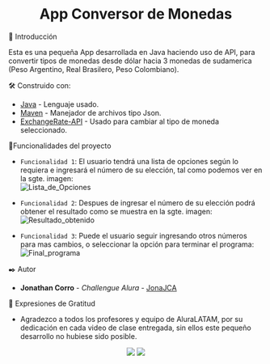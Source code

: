 <h1 align="center"> App Conversor de Monedas </h1>
🚀 Introducción
<p>Esta es una pequeña App desarrollada en Java haciendo uso de API, para convertir tipos de monedas desde dólar hacia 3 monedas de sudamerica (Peso Argentino, Real Brasilero, Peso Colombiano).</p>

🛠️ Construido con:
* [Java](https://www.oracle.com/java/technologies/javase/jdk17-archive-downloads.html) - Lenguaje usado.
* [Maven](https://mvnrepository.com/artifact/com.google.code.gson/gson) - Manejador de archivos tipo Json.
* [ExchangeRate-API](https://www.exchangerate-api.com/docs/overview) - Usado para cambiar al tipo de moneda seleccionado.

:hammer:Funcionalidades del proyecto

- `Funcionalidad 1`: El usuario tendrá una lista de opciones según lo requiera e ingresará el número de su elección, tal como podemos ver en la sgte. imagen:<br>
  ![Lista_de_Opciones](https://github.com/user-attachments/assets/335d9d2f-9638-4140-ac28-a1d310638c3d)

- `Funcionalidad 2`: Despues de ingresar el número de su elección podrá obtener el resultado como se muestra en la sgte. imagen: <br>
  ![Resultado_obtenido](https://github.com/user-attachments/assets/2621233f-9683-47a3-a32c-9a25cb67414e)

- `Funcionalidad 3`: Puede el usuario seguir ingresando otros números para mas cambios, o seleccionar la opción para terminar el programa:<br>
  ![Final_programa](https://github.com/user-attachments/assets/c4091cb3-aca1-4396-8563-31ae7f69debe)


✒️ Autor 

* **Jonathan Corro** - *Challengue Alura* - [JonaJCA](https://github.com/JonaJCA)

🎁 Expresiones de Gratitud

* Agradezco a todos los profesores y equipo de AluraLATAM, por su dedicación en cada video de clase entregada, sin ellos este pequeño desarrollo no hubiese sido posible.

<p align="center">
   <img src="https://img.shields.io/badge/Java-v.17-green">
   <img src="https://img.shields.io/badge/STATUS-TERMINADO-red">
</p>
